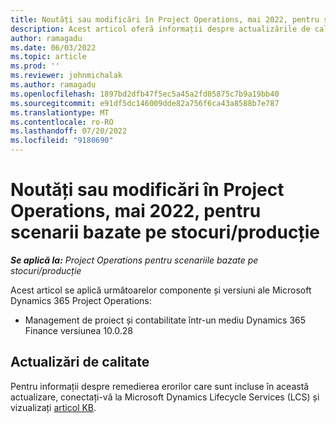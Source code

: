 ```yaml
---
title: Noutăți sau modificări în Project Operations, mai 2022, pentru scenarii bazate pe stocuri/producție
description: Acest articol oferă informații despre actualizările de calitate care sunt disponibile în versiunea din iulie 2022 a Microsoft Dynamics 365 Project Operations pentru scenarii stocate/bazate pe producție.
author: ramagadu
ms.date: 06/03/2022
ms.topic: article
ms.prod: ''
ms.reviewer: johnmichalak
ms.author: ramagadu
ms.openlocfilehash: 1897bd2dfb47f5ec5a45a2fd05875c7b9a19bb40
ms.sourcegitcommit: e91df5dc146009dde82a756f6ca43a8588b7e787
ms.translationtype: MT
ms.contentlocale: ro-RO
ms.lasthandoff: 07/20/2022
ms.locfileid: "9180690"
---
```

# <a name="whats-new-or-changed-in-project-operations-july-2022-for-stockedproduction-based-scenarios"></a>Noutăți sau modificări în Project Operations, mai 2022, pentru scenarii bazate pe stocuri/producție

_**Se aplică la:** Project Operations pentru scenariile bazate pe stocuri/producție_

Acest articol se aplică următoarelor componente și versiuni ale Microsoft Dynamics 365 Project Operations:

- Management de proiect și contabilitate într-un mediu Dynamics 365 Finance versiunea 10.0.28

## <a name="quality-updates"></a>Actualizări de calitate

Pentru informații despre remedierea erorilor care sunt incluse în această actualizare, conectați-vă la Microsoft Dynamics Lifecycle Services (LCS) și vizualizați [articol KB](https://fix.lcs.dynamics.com/Issue/Details?bugId=694438).
